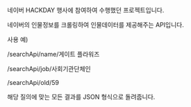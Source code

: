 네이버 HACKDAY 행사에 참여하여 수행했던 프로젝트입니다.

네이버의 인물정보를 크롤링하여 인물데이터를 제공해주는 API입니다. 


사용 예)

/searchApi/name/게이트 플라워즈

/searchApi/job/사회기관단체인

/searchApi/old/59

해당 질의에 맞는 모든 결과를 JSON 형식으로 돌려줍니다. 

